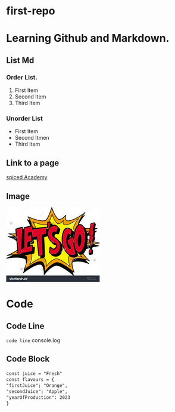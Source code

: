 # first-repo

# Learning Github and Markdown.

## List Md

### Order List.
1. First Item
2. Second Item
3. Third Item


### Unorder List
- First Item
- Second Itmen
- Third Item


## Link to a page
[spiced Academy](https://www.google.com/search?client=firefox-b-d&q=bootcamp+spiced+academy)


## Image
![Let´s Go](./Lets-go-image.jpg)


# Code

## Code Line

`code line` console.log

## Code Block
```
const juice = "Fresh"
const flavours = {
"firstJuice"; "Orange",
"secondJuice"; "Apple",
"yearOfProduction": 2023
}
```
